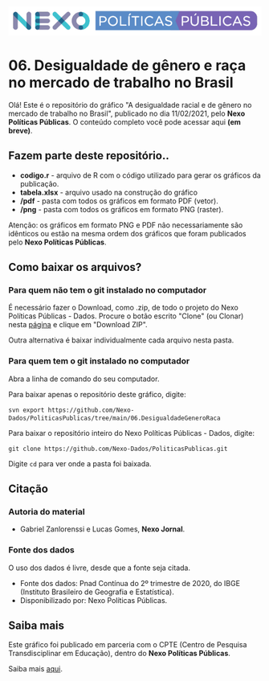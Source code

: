 <img src='https://github.com/Nexo-Dados/PoliticasPublicas/blob/main/nexopp_logofull-cor2.png'>

# 06. Desigualdade de gênero e raça no mercado de trabalho no Brasil

Olá! Este é o repositório do gráfico "A desigualdade racial e de gênero no mercado de trabalho no Brasil", publicado no dia 11/02/2021, pelo **Nexo Políticas Públicas**. O conteúdo completo você pode acessar aqui **(em breve)**.


## Fazem parte deste repositório..

* **codigo.r** - arquivo de R com o código utilizado para gerar os gráficos da publicação.
* **tabela.xlsx** - arquivo usado na construção do gráfico
* **/pdf** - pasta com todos os gráficos em formato PDF (vetor).
* **/png** - pasta com todos os gráficos em formato PNG (raster).

Atenção: os gráficos em formato PNG e PDF não necessariamente são idênticos ou estão na mesma ordem dos gráficos que foram publicados pelo **Nexo Políticas Públicas**. 

## Como baixar os arquivos?

### Para quem não tem o git instalado no computador

É necessário fazer o Download, como .zip, de todo o projeto do Nexo Políticas Públicas - Dados. Procure o botão escrito "Clone" (ou Clonar) nesta [página](https://github.com/Nexo-Dados/PoliticasPublicas) e clique em "Download ZIP".

Outra alternativa é baixar individualmente cada arquivo nesta pasta.

### Para quem tem o git instalado no computador


Abra a linha de comando do seu computador.

Para baixar apenas o repositório deste gráfico, digite:

```
svn export https://github.com/Nexo-Dados/PoliticasPublicas/tree/main/06.DesigualdadeGeneroRaca
```

Para baixar o repositório inteiro do Nexo Políticas Públicas - Dados, digite:

```
git clone https://github.com/Nexo-Dados/PoliticasPublicas.git
```

Digite `cd` para ver onde a pasta foi baixada.

## Citação

### Autoria do material

* Gabriel Zanlorenssi e Lucas Gomes, **Nexo Jornal**.

### Fonte dos dados

O uso dos dados é livre, desde que a fonte seja citada.

* Fonte dos dados: Pnad Contínua do 2º trimestre de 2020, do IBGE (Instituto Brasileiro de Geografia e Estatística).
* Disponibilizado por: Nexo Políticas Públicas.

## Saiba mais

Este gráfico foi publicado em parceria com o CPTE (Centro de Pesquisa Transdisciplinar em Educação), dentro do **Nexo Políticas Públicas**. 

Saiba mais [aqui](https://pp.nexojornal.com.br/sobre/Sobre-o-Nexo-Pol%C3%ADticas-P%C3%BAblicas).
